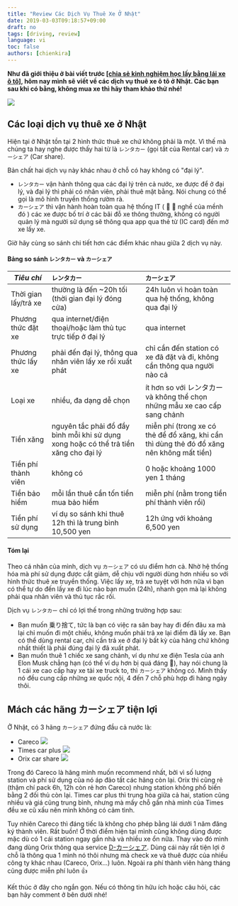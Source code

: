 ```yaml
---
title: "Review Các Dịch Vụ Thuê Xe Ở Nhật"
date: 2019-03-03T09:18:57+09:00
draft: no
tags: [driving, review]
language: vi
toc: false
authors: [chienkira]
---
```


**Như đã giới thiệu ở bài viết trước [[chia sẻ kinh nghiệm học lấy bằng lái xe ô tô]](https://chienkira.github.io/blog/posts/h%E1%BB%8Dc-b%E1%BA%B1ng-l%C3%A1i-xe-oto-%E1%BB%9F-nh%E1%BA%ADt/), hôm nay mình sẽ viết về các dịch vụ thuê xe ô tô ở Nhật. Các bạn sau khi có bằng, không mua xe thì hãy tham khảo thử nhé!**

![](/blog/images/driving_honda_vezel.png)

## Các loại dịch vụ thuê xe ở Nhật

Hiện tại ở Nhật tồn tại 2 hình thức thuê xe chứ không phải là một. Vì thế mà chúng ta hay nghe được thấy hai từ là `レンタカー` (gọi tắt của Rental car) và `カーシェア` (Car share).

Bản chất hai dịch vụ này khác nhau ở chỗ có hay không có "đại lý".

* `レンタカー` vận hành thông qua các đại lý trên cả nước, xe được để ở đại lý, và đại lý thì phải có nhân viên, phải thuê mặt bằng. Nói chung có thể gọi là mô hình truyền thống rườm rà.
* `カーシェア` thì vận hành hoàn toàn qua hệ thống IT ( :muscle: :muscle: nghề của mềnh đó ) các xe được bố trí ở các bãi đỗ xe thông thường, không có người quản lý mà người sử dụng sẽ thông qua app qua thẻ từ (IC card) đến mở xe lấy xe.

Giờ hãy cùng so sánh chi tiết hơn các điểm khác nhau giữa 2 dịch vụ này.

#### Bảng so sánh `レンタカー` và `カーシェア` 
| *Tiêu chí*   	        |      `レンタカー`      	|  `カーシェア` 	       |
|---------------------- |:--------------------|:-------------------	|
| Thời gian lấy/trả xe 	| thường là đến ~20h tối (thời gian đại lý đóng cửa) | 24h luôn vì hoàn toàn qua hệ thống, không qua đại lý |
| Phương thức đặt xe 	| qua internet/điện thoại/hoặc làm thủ tục trực tiếp ở đại lý | qua internet |
| Phương thức lấy xe 	| phải đến đại lý, thông qua nhân viên lấy xe rồi xuất phát | chỉ cần đến station có xe đã đặt và đi, không cần thông qua người nào cả |
| Loại xe 	| nhiều, đa dạng dễ chọn | ít hơn so với レンタカー và không thể chọn những mẫu xe cao cấp sang chảnh |
| Tiền xăng 	| nguyên tắc phải đổ đầy bình mỗi khi sử dụng xong hoặc có thể trả tiền xăng cho đại lý | miễn phí (trong xe có thẻ để đổ xăng, khi cần thì dùng thẻ đó đổ xăng nên không mất tiền) |
| Tiền phí thành viên 	| không có 	|  0 hoặc khoảng 1000 yen 1 tháng |
| Tiền bảo hiểm | mỗi lần thuê cần tốn tiền mua bảo hiểm | miễn phí (nằm trong tiền phí thành viên rồi) |
| Tiền phí sử dụng 	| ví dụ so sánh khi thuê 12h thì là trung bình 10,500 yen | 12h ứng với khoảng 6,500 yen |

#### Tóm lại 
Theo cá nhân của mình, dịch vụ `カーシェア` có ưu điểm hơn cả. Nhờ hệ thống hóa mà phí sử dụng được cắt giảm, dễ chịu với người dùng hơn nhiều so với hình thức thuê xe truyền thống. Việc lấy xe, trả xe tuyệt vời hơn nữa vì bạn có thể tự do đến lấy xe đi lúc nào bạn muốn (24h), nhanh gọn mà lại không phải qua nhân viên và thủ tục rắc rối.

Dịch vụ `レンタカー` chỉ có lợi thế trong những trường hợp sau:

* Bạn muốn 乗り捨て, tức là bạn có việc ra sân bay hay đi đến đâu xa mà lại chỉ muốn đi một chiều, không muốn phải trả xe lại điểm đã lấy xe. Bạn có thể dùng rental car, chỉ cần trả xe ở đại lý bất kỳ của hãng chứ không nhất thiết là phải đúng đại lý đã xuất phát.
* Bạn muốn thuê 1 chiếc xe sang chảnh, ví dụ như xe điện Tesla của anh Elon Musk chẳng hạn (có thể ví dụ hơn bị quá đáng :grimacing:), hay nói chung là 1 cái xe cao cấp hay xe tải xe truck to, thì `カーシェア` không có. Mình thấy nó đều cung cấp những xe quốc nội, 4 đến 7 chỗ phù hợp đi hàng ngày thôi.

## Mách các hãng カーシェア tiện lợi

Ở Nhật, có 3 hãng `カーシェア` đứng đầu cả nước là:

* Careco ![](https://www.careco.jp/campaign_common/img/cp/201804lp/head_logo.png)
* Times car plus ![](https://plus.timescar.jp/common/images/logo_text.png)
* Orix car share ![](https://www.orix-carshare.com/campaign/a-plan/img/head_logo.gif)

Trong đó Careco là hãng mình muốn recommend nhất, bởi vì số lượng station và phí sử dụng của nó áp đảo tất các hãng còn lại. Orix thì cũng rẻ (thậm chí pack 6h, 12h còn rẻ hơn Careco) nhưng station không phổ biến bằng 2 đối thủ còn lại. Times car plus thì trung hòa giữa cả hai, station cũng nhiều và giá cũng trung bình, nhưng mà mấy chỗ gần nhà mình của Times đều xe cũ xấu nên mình không có cảm tình.

Tuy nhiên Careco thì đáng tiếc là không cho phép bằng lái dưới 1 năm đăng ký thành viên. Rất buồn! Ở thời điểm hiện tại mình cũng không dùng được mặc dù có 1 cái station ngay gần nhà và nhiều xe ổn nữa. Thay vào đó mình đang dùng Orix thông qua service [D-カーシェア](https://carshare.dmkt-sp.jp/portal/). Dùng cái này rất tiện lợi ở chỗ là thông qua 1 mình nó thôi nhưng mà check xe và thuê được của nhiều công ty khác nhau (Careco, Orix...) luôn. Ngoài ra phí thành viên hàng tháng cũng được miễn phí luôn :thumbsup:

Kết thúc ở đây cho ngắn gọn. Nếu có thông tin hữu ích hoặc câu hỏi, các bạn hãy comment ở bên dưới nhé!
